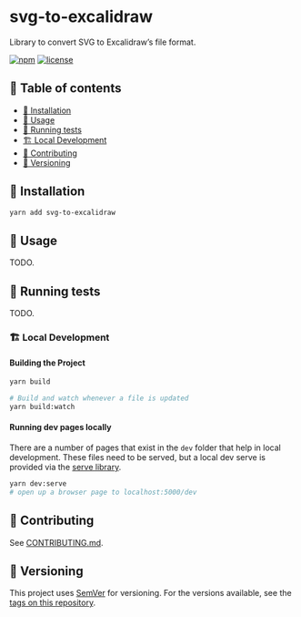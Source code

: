# svg-to-excalidraw

Library to convert SVG to Excalidraw’s file format.

[![npm][npmshield]][npmpackage] [![license][licenseshield]][license]

## :book: Table of contents

- [:floppy_disk: Installation][installation]
- [:beginner: Usage][usage]
- [:game_die: Running tests][running-tests]
- [:building_construction: Local Development][local-development]
- [:busts_in_silhouette: Contributing][contributing]
- [:1234: Versioning][versioning]

## :floppy_disk: Installation

```bash
yarn add svg-to-excalidraw
```

## :beginner: Usage

TODO.

## :game_die: Running tests

TODO.

### :building_construction: Local Development

#### Building the Project

```bash
yarn build

# Build and watch whenever a file is updated
yarn build:watch
```

#### Running dev pages locally

There are a number of pages that exist in the `dev` folder that help in local development. These files need to be served, but a local dev serve is provided via the [serve library][serve].

```bash
yarn dev:serve
# open up a browser page to localhost:5000/dev
```

## :busts_in_silhouette: Contributing

See [CONTRIBUTING.md][contribute].

## :1234: Versioning

This project uses [SemVer][semver] for versioning. For the versions available, see the [tags on this repository][repotags].

[npmshield]: https://img.shields.io/npm/v/svg-to-excalidraw.svg
[npmpackage]: https://www.npmjs.com/package/svg-to-excalidraw
[licenseshield]: https://img.shields.io/github/license/mashape/apistatus.svg
[license]: https://github.com/excalidraw/svg-to-excalidraw/blob/main/LICENSE
[installation]: #floppy_disk-installation
[usage]: #beginner-usage
[running-tests]: #game_die-running-tests
[local-development]: #building_construction-local-development
[serve]: https://github.com/vercel/serve
[contributing]: #busts_in_silhouette-contributing
[contribute]: https://github.com/excalidraw/svg-to-excalidraw/blob/main/CONTRIBUTING.md
[versioning]: #1234-versioning
[semver]: http://semver.org
[repotags]: https://github.com/excalidraw/svg-to-excalidraw/tags
